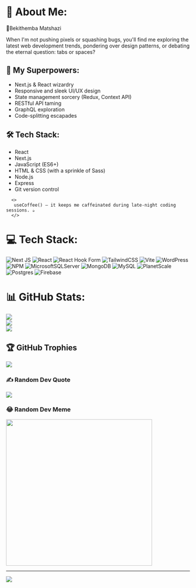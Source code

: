 # 💫 About Me:

👋Bekithemba Matshazi

<p>
When I'm not pushing pixels or squashing bugs, you'll find me exploring the latest web development
trends, pondering over design patterns, or debating the eternal question: tabs or spaces?
</p>
<h2>🚀 My Superpowers:</h2>
<ul>
<li>Next.js & React wizardry <string><Avada Kedavra/></string></li>
<li>Responsive and sleek UI/UX design</li>
<li>State management sorcery (Redux, Context API)</li>
<li>RESTful API taming</li>
<li>GraphQL exploration</li>
<li>Code-splitting escapades</li>
</ul>
<h2>🛠️ Tech Stack:</h2>
<ul>
<li>React</li>
<li>Next.js</li>
<li>JavaScript (ES6+)</li>
<li>HTML & CSS (with a sprinkle of Sass)</li>
<li>Node.js</li>
<li>Express</li>
<li>Git version control</li>
</ul>

      <>
       useCoffee() – it keeps me caffeinated during late-night coding sessions. ☕
      </>

# 💻 Tech Stack:

![Next JS](https://img.shields.io/badge/Next-black?style=for-the-badge&logo=next.js&logoColor=white) ![React](https://img.shields.io/badge/react-%2320232a.svg?style=for-the-badge&logo=react&logoColor=%2361DAFB) ![React Hook Form](https://img.shields.io/badge/React%20Hook%20Form-%23EC5990.svg?style=for-the-badge&logo=reacthookform&logoColor=white) ![TailwindCSS](https://img.shields.io/badge/tailwindcss-%2338B2AC.svg?style=for-the-badge&logo=tailwind-css&logoColor=white) ![Vite](https://img.shields.io/badge/vite-%23646CFF.svg?style=for-the-badge&logo=vite&logoColor=white) ![WordPress](https://img.shields.io/badge/WordPress-%23117AC9.svg?style=for-the-badge&logo=WordPress&logoColor=white) ![NPM](https://img.shields.io/badge/NPM-%23CB3837.svg?style=for-the-badge&logo=npm&logoColor=white) ![MicrosoftSQLServer](https://img.shields.io/badge/Microsoft%20SQL%20Server-CC2927?style=for-the-badge&logo=microsoft%20sql%20server&logoColor=white) ![MongoDB](https://img.shields.io/badge/MongoDB-%234ea94b.svg?style=for-the-badge&logo=mongodb&logoColor=white) ![MySQL](https://img.shields.io/badge/mysql-%2300000f.svg?style=for-the-badge&logo=mysql&logoColor=white) ![PlanetScale](https://img.shields.io/badge/planetscale-%23000000.svg?style=for-the-badge&logo=planetscale&logoColor=white) ![Postgres](https://img.shields.io/badge/postgres-%23316192.svg?style=for-the-badge&logo=postgresql&logoColor=white) ![Firebase](https://img.shields.io/badge/Firebase-039BE5?style=for-the-badge&logo=Firebase&logoColor=white)

# 📊 GitHub Stats:

![](https://github-readme-stats.vercel.app/api?username=BT-Matshazi&theme=radical&hide_border=false&include_all_commits=true&count_private=false)<br/>
![](https://github-readme-streak-stats.herokuapp.com/?user=BT-Matshazi&theme=radical&hide_border=false)<br/>
![](https://github-readme-stats.vercel.app/api/top-langs/?username=BT-Matshazi&theme=radical&hide_border=false&include_all_commits=true&count_private=false&layout=compact)

## 🏆 GitHub Trophies
![](https://github-profile-trophy.vercel.app/?username=BT-Matshazi&theme=radical&no-frame=false&no-bg=true&margin-w=4)

### ✍️ Random Dev Quote

![](https://quotes-github-readme.vercel.app/api?type=horizontal&theme=radical)

### 😂 Random Dev Meme

<img src='https://randommeme-five.vercel.app/' style="height: 400px;"/>

---

[![](https://visitcount.itsvg.in/api?id=BT-Matshazi&icon=0&color=0)](https://visitcount.itsvg.in)

<!-- Proudly created with GPRM ( https://gprm.itsvg.in ) -->
